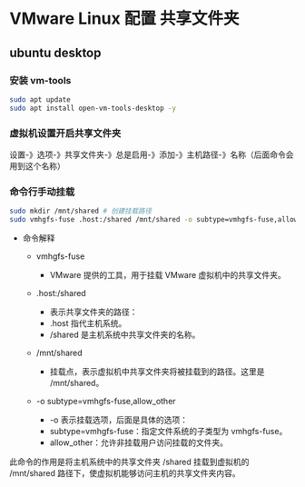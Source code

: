 # VMware Linux 配置 共享文件夹

## ubuntu desktop

### 安装 vm-tools

```bash
sudo apt update
sudo apt install open-vm-tools-desktop -y
```

### 虚拟机设置开启共享文件夹

设置-》选项-》共享文件夹-》总是启用-》添加-》主机路径-》名称（后面命令会用到这个名称）

### 命令行手动挂载

```bash
sudo mkdir /mnt/shared # 创建挂载路径
sudo vmhgfs-fuse .host:/shared /mnt/shared -o subtype=vmhgfs-fuse,allow_other
```

- 命令解释

  - vmhgfs-fuse

    - VMware 提供的工具，用于挂载 VMware 虚拟机中的共享文件夹。

  - .host:/shared

    - 表示共享文件夹的路径：
    - .host 指代主机系统。
    - /shared 是主机系统中共享文件夹的名称。

  - /mnt/shared

    - 挂载点，表示虚拟机中共享文件夹将被挂载到的路径。这里是 /mnt/shared。

  - -o subtype=vmhgfs-fuse,allow_other
    - -o 表示挂载选项，后面是具体的选项：
    - subtype=vmhgfs-fuse：指定文件系统的子类型为 vmhgfs-fuse。
    - allow_other：允许非挂载用户访问挂载的文件夹。

此命令的作用是将主机系统中的共享文件夹 /shared 挂载到虚拟机的 /mnt/shared 路径下，使虚拟机能够访问主机的共享文件夹内容。

